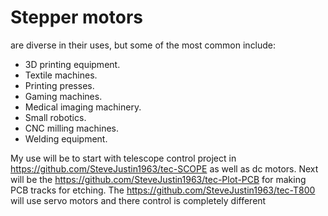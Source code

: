 # Stepper motors 
are diverse in their uses, but some of the most common include:
- 3D printing equipment.
- Textile machines.
- Printing presses.
- Gaming machines.
- Medical imaging machinery.
- Small robotics.
- CNC milling machines.
- Welding equipment.

My use will be to start with telescope control project in https://github.com/SteveJustin1963/tec-SCOPE as well as dc motors.
Next will be the https://github.com/SteveJustin1963/tec-Plot-PCB for making PCB tracks for etching.
The https://github.com/SteveJustin1963/tec-T800 will use servo motors and there control is completely different
